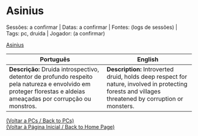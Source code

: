 
# Asinius

Sessões: a confirmar | Datas: a confirmar | Fontes: (logs de sessões) | Tags: pc, druida | Jogador: (a confirmar)

[Asinius](asinius.png)

| Português | English |
|-----------|---------|
| **Descrição:** Druida introspectivo, detentor de profundo respeito pela natureza e envolvido em proteger florestas e aldeias ameaçadas por corrupção ou monstros. | **Description:** Introverted druid, holds deep respect for nature, involved in protecting forests and villages threatened by corruption or monsters. |

[(Voltar a PCs / Back to PCs)](pcs.md)  
[(Voltar à Página Inicial / Back to Home Page)](home.md)



















